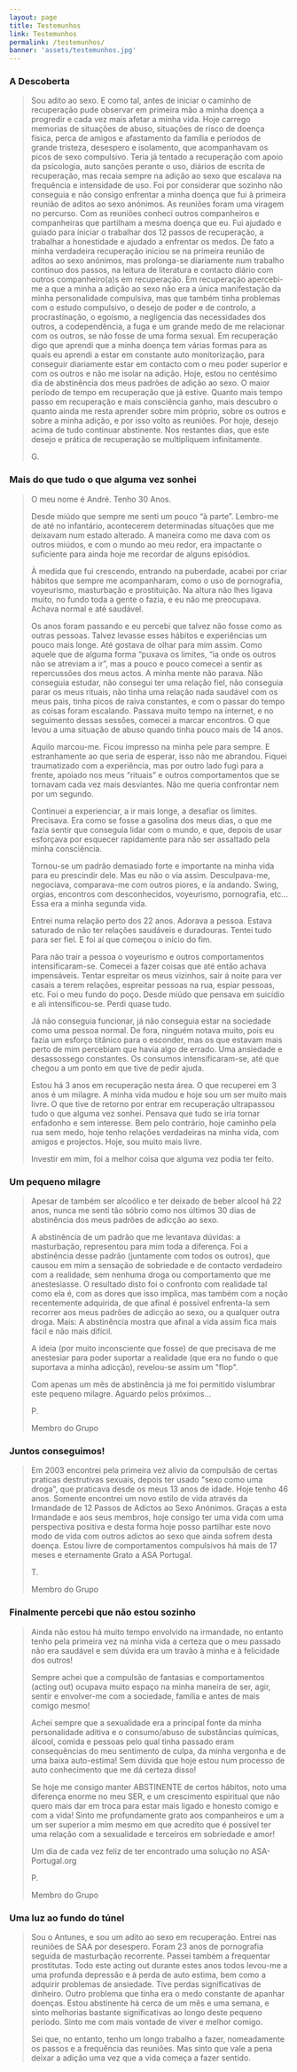 ```yaml
---
layout: page
title: Testemunhos
link: Testemunhos
permalink: /testemunhos/
banner: 'assets/testemunhos.jpg'
---
```


### A Descoberta
                                                                    
> Sou adito ao sexo. E como tal, antes de iniciar o caminho de recuperação pude observar em primeira mão a minha doença a progredir e cada vez mais afetar a minha vida. Hoje carrego memorias de situações de abuso, situações de risco de doença física, perca de amigos e afastamento da família e períodos de grande tristeza, desespero e isolamento, que acompanhavam os picos de sexo compulsivo. Teria já tentado a recuperação com apoio da psicologia, auto sanções perante o uso, diários de escrita de recuperação, mas recaia sempre na adição ao sexo que escalava na frequência e intensidade de uso. Foi por considerar que sozinho não conseguia e não consigo enfrentar a minha doença que fui à primeira reunião de aditos ao sexo anónimos. As reuniões foram uma viragem no percurso. Com as reuniões conheci outros companheiros e companheiras que partilham a mesma doença que eu. Fui ajudado e guiado para iniciar o trabalhar dos 12 passos de recuperação, a trabalhar a honestidade e ajudado a enfrentar os medos. De fato a minha verdadeira recuperação iniciou se na primeira reunião de aditos ao sexo anónimos, mas prolonga-se diariamente num trabalho continuo dos passos, na leitura de literatura e contacto diário com outros companheiro(a)s em recuperação. Em recuperação apercebi-me a que a minha a adição ao sexo não era a única manifestação da minha personalidade compulsiva, mas que também tinha problemas com o estudo compulsivo, o desejo de poder e de controlo, a procrastinação, o egoísmo, a negligencia das necessidades dos outros, a codependência, a fuga e um grande medo de me relacionar com os outros, se não fosse de uma forma sexual. Em recuperação digo que aprendi que a minha doença tem várias formas para as quais eu aprendi a estar em constante auto monitorização, para conseguir diariamente estar em contacto com o meu poder superior e com os outros e não me isolar na adição. Hoje, estou no centésimo dia de abstinência dos meus padrões de adição ao sexo. O maior período de tempo em recuperação que já estive. Quanto mais tempo passo em recuperação e mais consciência ganho, mais descubro o quanto ainda me resta aprender sobre mim próprio, sobre os outros e sobre a minha adição, e por isso volto as reuniões. Por hoje, desejo acima de tudo continuar abstinente. Nos restantes dias, que este desejo e prática de recuperação se multipliquem infinitamente.
>
>G. 


### Mais do que tudo o que alguma vez sonhei

>O meu nome é André. Tenho 30 Anos.
>
>Desde miúdo que sempre me senti um pouco “à parte”. Lembro-me de até no infantário, acontecerem determinadas situações que me deixavam num estado alterado. A maneira como me dava com os outros miúdos, e com o mundo ao meu redor, era impactante o suficiente para ainda hoje me recordar de alguns episódios.
>
>À medida que fui crescendo, entrando na puberdade, acabei por criar hábitos que sempre me acompanharam, como o uso de pornografia, voyeurismo, masturbação e prostituição. Na altura não lhes ligava muito, no fundo toda a gente o fazia, e eu não me preocupava. Achava normal e até saudável.
>
>Os anos foram passando e eu percebi que talvez não fosse como as outras pessoas. Talvez levasse esses hábitos e experiências um pouco mais longe. Até gostava de olhar para mim assim. Como aquele que de alguma forma “puxava os limites, “ia onde os outros não se atreviam a ir”, mas a pouco e pouco comecei a sentir as repercussões dos meus actos. A minha mente não parava. Não conseguia estudar, não consegui ter uma relação fiel, não conseguia parar os meus rituais, não tinha uma relação nada saudável com os meus pais, tinha picos de raiva constantes, e com o passar do tempo as coisas foram escalando. Passava muito tempo na internet, e no seguimento dessas sessões, comecei a marcar encontros. O que levou a uma situação de abuso quando tinha pouco mais de 14 anos.
>
>Aquilo marcou-me. Ficou impresso na minha pele para sempre. E estranhamente ao que seria de esperar, isso não me abrandou. Fiquei traumatizado com a experiência, mas por outro lado fugi para a frente, apoiado nos meus “rituais” e outros comportamentos que se tornavam cada vez mais desviantes. Não me queria confrontar nem por um segundo.
>
>Continuei a experienciar, a ir mais longe, a desafiar os limites. Precisava. Era como se fosse a gasolina dos meus dias, o que me fazia sentir que conseguia lidar com o mundo, e que, depois
de usar esforçava por esquecer rapidamente para não ser assaltado pela minha consciência.
>
>Tornou-se um padrão demasiado forte e importante na minha vida para eu prescindir dele. Mas eu não o via assim. Desculpava-me, negociava, comparava-me com outros piores, e ía andando. Swing, orgias, encontros com desconhecidos, voyeurismo, pornografia, etc... Essa era a minha segunda vida.
>
>Entrei numa relação perto dos 22 anos. Adorava a pessoa. Estava saturado de não ter relações saudáveis e duradouras. Tentei tudo para ser fiel. E foi aí que começou o início do fim.
>
>Para não trair a pessoa o voyeurismo e outros comportamentos intensificaram-se. Comecei a fazer coisas que até então achava impensáveis. Tentar espreitar os meus vizinhos, sair á noite para ver casais a terem relações, espreitar pessoas na rua, espiar pessoas, etc. Foi o meu fundo do poço. Desde miúdo que pensava em suicídio e ali intensificou-se. Perdi quase tudo.
>
>Já não conseguia funcionar, já não conseguia estar na sociedade como uma pessoa normal. De fora, ninguém notava muito, pois eu fazia um esforço titânico para o esconder, mas os que estavam mais perto de mim percebiam que havia algo de errado. Uma ansiedade e desassossego constantes. Os consumos intensificaram-se, até que chegou a um ponto em que tive de pedir ajuda.
>
>Estou há 3 anos em recuperação nesta área. O que recuperei em 3 anos é um milagre. A minha vida mudou e hoje sou um ser muito mais livre. O que tive de retorno por entrar em recuperação ultrapassou tudo o que alguma vez sonhei. Pensava que tudo se iria tornar enfadonho e sem interesse. Bem pelo contrário, hoje caminho pela rua sem medo, hoje tenho relações verdadeiras na minha vida, com amigos e projectos. Hoje, sou muito mais livre.
>
>Investir em mim, foi a melhor coisa que alguma vez podia ter feito.


### Um pequeno milagre

>Apesar de também ser alcoólico e ter deixado de beber alcool há 22 anos, nunca me senti tão sóbrio como nos últimos 30 dias de abstinência dos meus padrões de adicção ao sexo.
>
>A abstinência de um padrão que me levantava dúvidas: a masturbação, representou para mim toda a diferença. Foi a abstinência desse padrão (juntamente com todos os outros), que causou em mim a sensação de sobriedade e de contacto verdadeiro com a realidade, sem nenhuma droga ou comportamento que me anestesiasse. O resultado disto foi o confronto com realidade tal como ela é, com as dores que isso implica, mas também com a noção recentemente adquirida, de que afinal é possível enfrenta-la sem recorrer aos meus padrões de adicção ao sexo, ou a qualquer outra droga. Mais: A abstinência mostra que afinal a vida assim fica mais fácil e não mais difícil.
>
>A ideia (por muito inconsciente que fosse) de que precisava de me anestesiar para poder suportar a realidade (que era no fundo o que suportava a minha adicção), revelou-se assim um "flop".
>
>Com apenas um mês de abstinência já me foi permitido vislumbrar este pequeno milagre. Aguardo pelos próximos...
>
>P.
>
>Membro do Grupo


### Juntos conseguimos!

>Em 2003 encontrei pela primeira vez alivio da compulsão de certas praticas destrutivas sexuais, depois ter usado "sexo como uma droga",  que praticava desde os meus 13 anos de idade. Hoje tenho 46 anos.  Somente encontrei um novo estilo de vida através da Irmandade de 12 Passos de Adictos ao Sexo Anónimos. Graças a esta Irmandade e aos seus membros, hoje consigo ter uma vida com uma perspectiva positiva e desta forma hoje posso partilhar este novo modo de vida com outros adictos ao sexo que ainda sofrem desta doença. Estou livre de comportamentos compulsivos há mais de 17 meses e eternamente Grato a ASA Portugal.
>
>T.
> 
>Membro do Grupo


### Finalmente percebi que não estou sozinho

>Ainda não estou há muito tempo envolvido na irmandade, no entanto tenho pela primeira vez na minha vida a certeza que o meu passado  não era saudável e sem dúvida era um travão à minha e à felicidade dos outros!
>
>Sempre achei que a compulsão de fantasias e comportamentos (acting out) ocupava muito espaço na minha maneira de ser, agir, sentir e envolver-me com a sociedade, família e antes de mais comigo mesmo!
>
>Achei sempre que a sexualidade era a principal fonte da minha personalidade aditiva e o consumo/abuso de substâncias químicas, álcool, comida e pessoas pelo qual tinha passado eram consequências do meu sentimento de culpa, da minha vergonha e de uma baixa auto-estima! Sem dúvida que hoje estou num processo de auto conhecimento que me dá certeza disso!
>
>Se hoje me consigo manter ABSTINENTE de certos hábitos, noto uma diferença enorme no meu SER, e um crescimento espiritual que não quero mais dar em troca para estar mais ligado e honesto comigo e com a vida! Sinto me profundamente grato aos companheiros e um a um ser superior a mim mesmo em que acredito que é possível ter uma relação com a sexualidade e terceiros em sobriedade e amor!
>
>Um dia de cada vez feliz de ter encontrado uma solução no ASA-Portugal.org
>
>P.
>
>​Membro do Grupo



### Uma luz ao fundo do túnel
>Sou o Antunes, e sou um adito ao sexo em recuperação. Entrei nas reuniões de SAA por desespero. Foram 23 anos de pornografia seguida de masturbação recorrente. Passei também a frequentar  prostitutas.  Todo este acting out durante estes anos todos levou-me a uma profunda depressão e à perda de auto estima, bem como a adquirir problemas de ansiedade. Tive perdas significativas de dinheiro. Outro problema que tinha era o medo constante de apanhar doenças. Estou abstinente há cerca de um mês e uma semana, e  sinto melhorias bastante significativas ao longo deste pequeno período. Sinto me com mais vontade de viver e melhor comigo.
>
>Sei que, no entanto, tenho um longo trabalho a fazer, nomeadamente os passos e a frequência das reuniões. Mas sinto que vale a pena deixar a adição uma vez que a vida começa a fazer sentido.